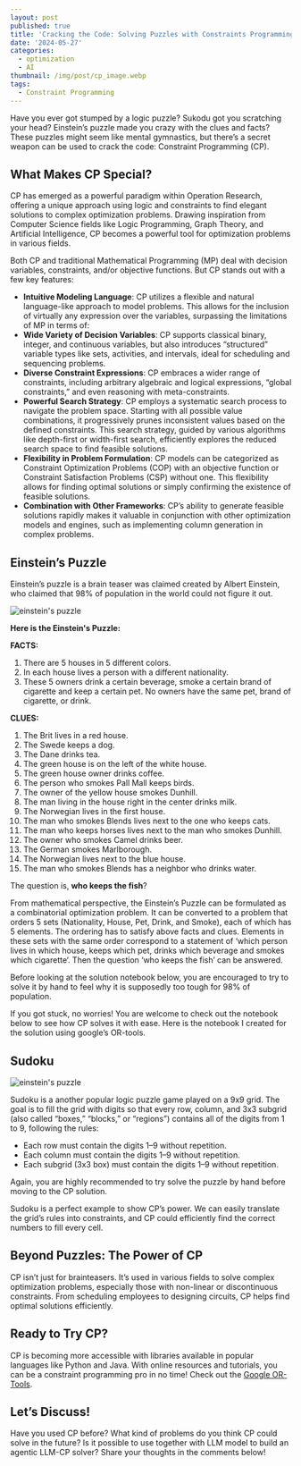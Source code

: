```yaml
---
layout: post
published: true
title: 'Cracking the Code: Solving Puzzles with Constraints Programming'
date: '2024-05-27'
categories:
  - optimization
  - AI
thumbnail: /img/post/cp_image.webp
tags:
  - Constraint Programming
---
```


Have you ever got stumped by a logic puzzle? Sukodu got you scratching your head? Einstein’s puzzle made you crazy with the clues and facts? These puzzles might seem like mental gymnastics, but there’s a secret weapon can be used to crack the code: Constraint Programming (CP).
<!--more-->

## What Makes CP Special?
CP has emerged as a powerful paradigm within Operation Research, offering a unique approach using logic and constraints to find elegant solutions to complex optimization problems. Drawing inspiration from Computer Science fields like Logic Programming, Graph Theory, and Artificial Intelligence, CP becomes a powerful tool for optimization problems in various fields.

Both CP and traditional Mathematical Programming (MP) deal with decision variables, constraints, and/or objective functions. But CP stands out with a few key features:

- **Intuitive Modeling Language**: CP utilizes a flexible and natural language-like approach to model problems. This allows for the inclusion of virtually any expression over the variables, surpassing the limitations of MP in terms of:
- **Wide Variety of Decision Variables**: CP supports classical binary, integer, and continuous variables, but also introduces “structured” variable types like sets, activities, and intervals, ideal for scheduling and sequencing problems.
- **Diverse Constraint Expressions**: CP embraces a wider range of constraints, including arbitrary algebraic and logical expressions, “global constraints,” and even reasoning with meta-constraints.
- **Powerful Search Strategy**: CP employs a systematic search process to navigate the problem space. Starting with all possible value combinations, it progressively prunes inconsistent values based on the defined constraints. This search strategy, guided by various algorithms like depth-first or width-first search, efficiently explores the reduced search space to find feasible solutions.
- **Flexibility in Problem Formulation**: CP models can be categorized as Constraint Optimization Problems (COP) with an objective function or Constraint Satisfaction Problems (CSP) without one. This flexibility allows for finding optimal solutions or simply confirming the existence of feasible solutions.
- **Combination with Other Frameworks**: CP’s ability to generate feasible solutions rapidly makes it valuable in conjunction with other optimization models and engines, such as implementing column generation in complex problems.

## Einstein’s Puzzle

Einstein’s puzzle is a brain teaser was claimed created by Albert Einstein, who claimed that 98% of population in the world could not figure it out.

![einstein's puzzle]({{site.baseurl}}/img/post/einstein_puzzle.webp)

**Here is the Einstein's Puzzle:**

**FACTS:**
1. There are 5 houses in 5 different colors.
2. In each house lives a person with a different nationality.
3. These 5 owners drink a certain beverage, smoke a certain brand of cigarette and keep a certain pet. No owners have the same pet, brand of cigarette, or drink.

**CLUES:**
1. The Brit lives in a red house.
2. The Swede keeps a dog.
3. The Dane drinks tea.
4. The green house is on the left of the white house.
5. The green house owner drinks coffee.
6. The person who smokes Pall Mall keeps birds.
7. The owner of the yellow house smokes Dunhill.
8. The man living in the house right in the center drinks milk.
9. The Norwegian lives in the first house.
10. The man who smokes Blends lives next to the one who keeps cats.
11. The man who keeps horses lives next to the man who smokes Dunhill.
12. The owner who smokes Camel drinks beer.
13. The German smokes Marlborough.
14. The Norwegian lives next to the blue house.
15. The man who smokes Blends has a neighbor who drinks water.

The question is, **who keeps the fish**?


From mathematical perspective, the Einstein’s Puzzle can be formulated as a combinatorial optimization problem. It can be converted to a problem that orders 5 sets (Nationality, House, Pet, Drink, and Smoke), each of which has 5 elements. The ordering has to satisfy above facts and clues. Elements in these sets with the same order correspond to a statement of ‘which person lives in which house, keeps which pet, drinks which beverage and smokes which cigarette‘. Then the question ‘who keeps the fish’ can be answered.

Before looking at the solution notebook below, you are encouraged to try to solve it by hand to feel why it is supposedly too tough for 98% of population.

If you got stuck, no worries! You are welcome to check out the notebook below to see how CP solves it with ease. Here is the notebook I created for the solution using google’s OR-tools.



<script src="https://gist.github.com/stonefl/e58711cb9b39b5be2675726d2e6916c6.js"></script>


## Sudoku
![einstein's puzzle]({{site.baseurl}}/img/post/sudoku.webp)

Sudoku is a another popular logic puzzle game played on a 9x9 grid. The goal is to fill the grid with digits so that every row, column, and 3x3 subgrid (also called “boxes,” “blocks,” or “regions”) contains all of the digits from 1 to 9, following the rules:

- Each row must contain the digits 1–9 without repetition.
- Each column must contain the digits 1–9 without repetition.
- Each subgrid (3x3 box) must contain the digits 1–9 without repetition.

Again, you are highly recommended to try solve the puzzle by hand before moving to the CP solution.

Sudoku is a perfect example to show CP’s power. We can easily translate the grid’s rules into constraints, and CP could efficiently find the correct numbers to fill every cell.

<script src="https://gist.github.com/stonefl/800aecaa6e0a8e80a97db39d7ca4e04c.js"></script>


## Beyond Puzzles: The Power of CP
CP isn’t just for brainteasers. It’s used in various fields to solve complex optimization problems, especially those with non-linear or discontinuous constraints. From scheduling employees to designing circuits, CP helps find optimal solutions efficiently.

## Ready to Try CP?
CP is becoming more accessible with libraries available in popular languages like Python and Java. With online resources and tutorials, you can be a constraint programming pro in no time! Check out the [Google OR-Tools](https://developers.google.com/optimization/cp).

## Let’s Discuss!
Have you used CP before? What kind of problems do you think CP could solve in the future? Is it possible to use together with LLM model to build an agentic LLM-CP solver? Share your thoughts in the comments below!
